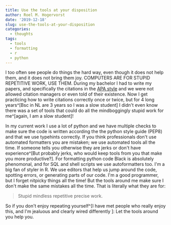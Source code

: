 ```yaml
---
title: Use the tools at your disposition
author: Roel M. Hogervorst
date: '2019-12-18'
slug: use-the-tools-at-your-disposition
categories:
  - thoughts
tags:
  - tools
  - formatting
  - r
  - python
---
```


I too often see people do things the hard way, even though it does not help them,
and it does not bring them joy. COMPUTERS ARE FOR STUPID REPETITIVE WORK, USE THEM.
During my bachelor I had to write my papers, and specifically the citations in the [APA style](https://en.wikipedia.org/wiki/APA_style "Their website gave me nightmares so I link to the wiki article here") and we were not allowed citation managers or even told of their existence. Now I get practicing how to write citations correctly once or twice, but for 4 long years^[Bsc in NL are 3 years so I was a slow student] I didn't even know there was a set of tools that could do all the mindboggingly stupid work for me^[again, I am a slow student]! 

In my current work I use a lot of python and we have multiple checks to make sure the code is 
written according the the python style guide (PEP8) and that we use typehints correctly. 
If you think professionals don't use automated formatters you are mistaken; we use automated tools all the time. If someone tells you otherwise they are jerks or don't have experience^[But probably jerks, who would keep tools from you that make you more productive?].
For formatting python code Black is absolutely phenomonal, and for SQL and shell scripts we use autoformatters too. I'm a big fan of styler in R. We use editors that help us jump around
the code, spotting errors, or generating parts of our code.
I'm a good programmer, but I forget nitpicky things all the time! But the tools around me make sure I don't make the same mistakes all the time. That is literally what they are for:

> Stupid mindless repetitive precise work. 

So if you don't enjoy repeating yourself^[I have met people who really enjoy this, and I'm jealuous and clearly wired differently ]: Let the tools around you help you. 
